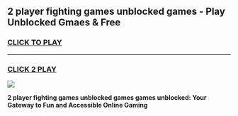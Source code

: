 
## 2 player fighting games unblocked games - Play Unblocked Gmaes & Free
<h3>
<a href="https://premium.freeplayer.one?title=2_player_fighting_games_unblocked_games&ref=20F">CLICK TO PLAY</a></h3>
<hr>

<h3>
<a href="https://premium.freeplayer.one?title=2_player_fighting_games_unblocked_games&ref=20F">CLICK 2 PLAY</a>
  
</h3>

<a href="https://premium.freeplayer.one?title=2_player_fighting_games_unblocked_games&ref=20F/"><img src="https://clearcache.store/games.png"></a>


**2 player fighting games unblocked games games unblocked: Your Gateway to Fun and Accessible Online Gaming**
